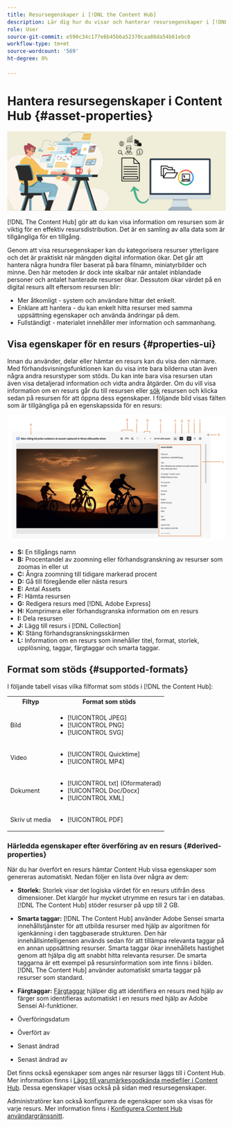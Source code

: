 ```yaml
---
title: Resursegenskaper i [!DNL the Content Hub]
description: Lär dig hur du visar och hanterar resursegenskaper i [!DNL Content Hub]
role: User
source-git-commit: e590c34c177e6b45b6a52370caa88da54b61ebc0
workflow-type: tm+mt
source-wordcount: '569'
ht-degree: 0%

---
```



# Hantera resursegenskaper i Content Hub {#asset-properties}

![Bild på metadatabubrik](assets/metadata-banner-image.png)

[!DNL The Content Hub] gör att du kan visa information om resursen som är viktig för en effektiv resursdistribution. Det är en samling av alla data som är tillgängliga för en tillgång.

Genom att visa resursegenskaper kan du kategorisera resurser ytterligare och det är praktiskt när mängden digital information ökar. Det går att hantera några hundra filer baserat på bara filnamn, miniatyrbilder och minne. Den här metoden är dock inte skalbar när antalet inblandade personer och antalet hanterade resurser ökar. Dessutom ökar värdet på en digital resurs allt eftersom resursen blir:

* Mer åtkomligt - system och användare hittar det enkelt.
* Enklare att hantera - du kan enkelt hitta resurser med samma uppsättning egenskaper och använda ändringar på dem.
* Fullständigt - materialet innehåller mer information och sammanhang.

## Visa egenskaper för en resurs {#properties-ui}

Innan du använder, delar eller hämtar en resurs kan du visa den närmare. Med förhandsvisningsfunktionen kan du visa inte bara bilderna utan även några andra resurstyper som stöds. Du kan inte bara visa resursen utan även visa detaljerad information och vidta andra åtgärder. Om du vill visa information om en resurs går du till resursen eller [sök](search-assets.md) resursen och klicka sedan på resursen för att öppna dess egenskaper. I följande bild visas fälten som är tillgängliga på en egenskapssida för en resurs:

![Egenskaper för ett tillgångsgränssnitt](assets/properties-ui.png)

* **S:** En tillgångs namn
* **B:** Procentandel av zoomning eller förhandsgranskning av resurser som zoomas in eller ut
* **C:** Ångra zoomning till tidigare markerad procent
* **D:** Gå till föregående eller nästa resurs
* **E:** Antal Assets
* **F:** Hämta resursen
* **G:** Redigera resurs med [!DNL Adobe Express]
* **H:** Komprimera eller förhandsgranska information om en resurs
* **I:** Dela resursen
* **J:** Lägg till resurs i [!DNL Collection]
* **K:** Stäng förhandsgranskningsskärmen
* **L:** Information om en resurs som innehåller titel, format, storlek, upplösning, taggar, färgtaggar och smarta taggar.

## Format som stöds {#supported-formats}

I följande tabell visas vilka filformat som stöds i [!DNL the Content Hub]:

<table> 
    <tbody>
     <tr>
      <th><strong>Filtyp</strong></th>
      <th><strong>Format som stöds</strong></th>
     </tr>
     <tr>
      <td>Bild</td>
      <td>
        <ul>
            <li>[!UICONTROL JPEG]</li> 
            <li>[!UICONTROL PNG]</li> 
            <li>[!UICONTROL SVG]</li>
        </ul>
      </td>
     </tr>
     <tr>
      <td>Video</td>
      <td>
        <ul>
            <li>[!UICONTROL Quicktime]</li>  
            <li>[!UICONTROL MP4]</li> 
        </ul>
      </td>
     </tr>
      <tr>
      <td>Dokument</td>
      <td>
        <ul>
            <li>[!UICONTROL txt] (Oformaterad)</li>  
            <li>[!UICONTROL Doc/Docx]</li> 
            <li>[!UICONTROL XML]</li>
        </ul>
      </td>
     </tr>
     <tr>
      <td>Skriv ut media</td>
      <td>
        <ul>
            <li>[!UICONTROL PDF]</li>  
        </ul>
      </td>
     </tr>  
    </tbody>
   </table>

### Härledda egenskaper efter överföring av en resurs {#derived-properties}

När du har överfört en resurs hämtar Content Hub vissa egenskaper som genereras automatiskt. Nedan följer en lista över några av dem:

* **Storlek:** Storlek visar det logiska värdet för en resurs utifrån dess dimensioner. Det klargör hur mycket utrymme en resurs tar i en databas. [!DNL The Content Hub] stöder resurser på upp till 2 GB.

<!--* **Tags:** Tags help you categorize assets that can be browsed and searched more efficiently. Tagging helps in propagating the appropriate taxonomy to other users and workflows. -->

* **Smarta taggar:** [!DNL The Content Hub] använder Adobe Sensei smarta innehållstjänster för att utbilda resurser med hjälp av algoritmen för igenkänning i den taggbaserade strukturen. Den här innehållsintelligensen används sedan för att tillämpa relevanta taggar på en annan uppsättning resurser. Smarta taggar ökar innehållets hastighet genom att hjälpa dig att snabbt hitta relevanta resurser. De smarta taggarna är ett exempel på resursinformation som inte finns i bilden. [!DNL The Content Hub] använder automatiskt smarta taggar på resurser som standard.

* **Färgtaggar:** [Färgtaggar](#https://experienceleague.adobe.com/docs/experience-manager-cloud-service/content/assets/manage/color-tag-images.html?lang=en) hjälper dig att identifiera en resurs med hjälp av färger som identifieras automatiskt i en resurs med hjälp av Adobe Sensei AI-funktioner.

* Överföringsdatum

* Överfört av

* Senast ändrad

* Senast ändrad av

Det finns också egenskaper som anges när resurser läggs till i Content Hub. Mer information finns i [Lägg till varumärkesgodkända mediefiler i Content Hub](upload-brand-approved-assets.md). Dessa egenskaper visas också på sidan med resursegenskaper.

Administratörer kan också konfigurera de egenskaper som ska visas för varje resurs. Mer information finns i [Konfigurera Content Hub användargränssnitt](configure-content-hub-ui-options.md#configure-asset-details-content-hub).

<!--

### Date range {#date-range} 

The date range allows you to select dates you want to see the assets. You can customize date range by choosing the start and end dates. 

-->

